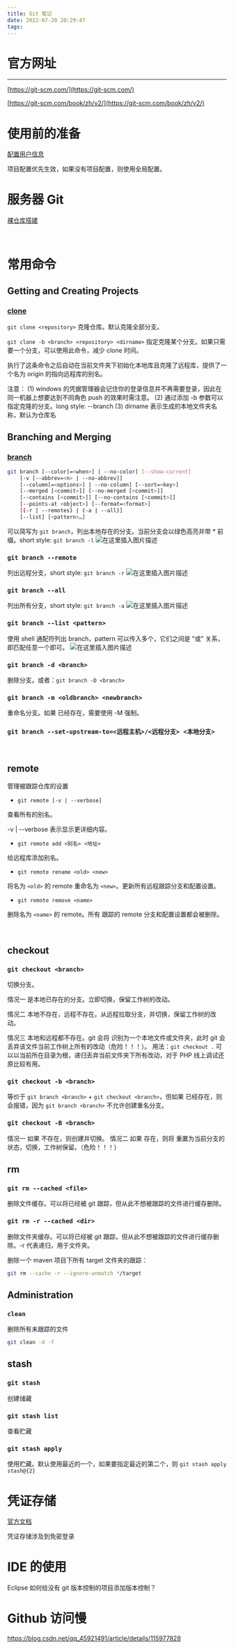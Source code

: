 ```yaml
---
title: Git 笔记
date: 2022-07-20 20:29:47
tags:
---
```

# 官方网址
---
[https://git-scm.com/](https://git-scm.com/)

[https://git-scm.com/book/zh/v2/](https://git-scm.com/book/zh/v2/)



# 使用前的准备
[配置用户信息](https://git-scm.com/book/zh/v2/%E8%B5%B7%E6%AD%A5-%E5%88%9D%E6%AC%A1%E8%BF%90%E8%A1%8C-Git-%E5%89%8D%E7%9A%84%E9%85%8D%E7%BD%AE)

项目配置优先生效，如果没有项目配置，则使用全局配置。


# 服务器 Git
[裸仓库搭建](https://git-scm.com/book/zh/v2/%E6%9C%8D%E5%8A%A1%E5%99%A8%E4%B8%8A%E7%9A%84-Git-%E5%9C%A8%E6%9C%8D%E5%8A%A1%E5%99%A8%E4%B8%8A%E6%90%AD%E5%BB%BA-Git)

&nbsp;
# 常用命令
## Getting and Creating Projects
### [clone](https://git-scm.com/docs/git-clone)

`git clone <repository>`
克隆仓库。默认克隆全部分支。


`git clone -b <branch> <repository> <dirname>`
指定克隆某个分支。如果只需要一个分支，可以使用此命令，减少 clone 时间。

执行了这条命令之后自动在当前文件夹下初始化本地库且克隆了远程库，提供了一个名为 origin 的指向远程库的别名。

注意：
(1) windows 的凭据管理器会记住你的登录信息并不再需要登录，因此在同一机器上想要达到不同角色 push 的效果时需注意。
(2) 通过添加 -b 参数可以指定克隆的分支。long style: --branch
(3) dirname 表示生成的本地文件夹名称，默认为仓库名



## Branching and Merging
### [branch](https://git-scm.com/docs/git-branch)
```bash
git branch [--color[=<when>] | --no-color] [--show-current]
	[-v [--abbrev=<n> | --no-abbrev]]
	[--column[=<options>] | --no-column] [--sort=<key>]
	[--merged [<commit>]] [--no-merged [<commit>]]
	[--contains [<commit>]] [--no-contains [<commit>]]
	[--points-at <object>] [--format=<format>]
	[(-r | --remotes) | (-a | --all)]
	[--list] [<pattern>…​]
```

可以简写为 `git branch`，列出本地存在的分支。当前分支会以绿色高亮并带 * 前缀。short style: `git branch -l`
![在这里插入图片描述](https://img-blog.csdnimg.cn/e62d35e42b064b82a88638d37e972731.png)
### `git branch --remote`
列出远程分支，short style: `git branch -r`
![在这里插入图片描述](https://img-blog.csdnimg.cn/7b4a04429ffd47eb9ba204c7adabdf67.png)
### `git branch --all`

列出所有分支，short style: `git branch -a`
![在这里插入图片描述](https://img-blog.csdnimg.cn/eed9d23a5e35469fbe35f83a2a1d9cbc.png)
### `git branch --list <pattern>`

使用 shell 通配符列出 branch，pattern 可以传入多个，它们之间是 "或" 关系，即匹配任意一个即可。
![在这里插入图片描述](https://img-blog.csdnimg.cn/64b84c70d2a1432ba931eaa2b92ba3b9.png)

### `git branch -d <branch>`
删除分支。或者：`git branch -D <branch>`


### `git branch -m <oldbranch> <newbranch>`
重命名分支。如果 <newbranch> 已经存在，需要使用 -M 强制。



### `git branch --set-upstream-to=<远程主机>/<远程分支> <本地分支>`



&nbsp;
## remote
管理被跟踪仓库的设置

- `git remote [-v | --verbose]`

查看所有的别名。

-v | --verbose 表示显示更详细内容。




- `git remote add <别名> <地址>`

给远程库添加别名。

- `git remote rename <old> <new>`

将名为 `<old>`  的 remote 重命名为 `<new>`。更新所有远程跟踪分支和配置设置。


- `git remote remove <name>`

删除名为 `<name>` 的 remote。所有 跟踪的 remote 分支和配置设置都会被删除。


&nbsp;
## checkout
### `git checkout <branch>`
切换分支。

情况一 <branch> 是本地已存在的分支。立即切换，保留工作树的改动。

情况二 <branch> 本地不存在，远程不存在。从远程拉取分支，并切换，保留工作树的改动。

情况三 <branch> 本地和远程都不存在。git 会将 <branch> 识别为一个本地文件或文件夹，此时 git 会丢弃该文件当前工作树上所有的改动（危险！！！）。
用法：`git checkout .` 可以以当前所在目录为根，递归丢弃当前文件夹下所有改动，对于 PHP 线上调试还原比较有用。


### `git checkout -b <branch>`
等价于 `git branch <branch>` + `git checkout <branch>`，但如果 <branch> 已经存在，则会报错，因为 `git branch <branch>` 不允许创建重名分支。



### `git checkout -B <branch>`
情况一 如果 <branch> 不存在，则创建并切换。
情况二 如果 <branch> 存在，则将 <branch> 重置为当前分支的状态，切换，工作树保留。（危险！！！）



## rm
### `git rm --cached <file>`
删除文件缓存。可以将已经被 git 跟踪，但从此不想被跟踪的文件进行缓存删除。

### `git rm -r --cached <dir>`
删除文件夹缓存。可以将已经被 git 跟踪，但从此不想被跟踪的文件进行缓存删除。-r 代表递归，用于文件夹。


删除一个 maven 项目下所有 target 文件夹的跟踪：

```bash
git rm --cache -r --ignore-unmatch */target
```


## Administration


### `clean`

删除所有未跟踪的文件
```bash
git clean -d -f
```

## stash
### `git stash`
创建储藏


### `git stash list`
查看贮藏

### `git stash apply`
使用贮藏。默认使用最近的一个，如果要指定最近的第二个，则 `git stash apply stash@{2}`


# 凭证存储
[官方文档](https://git-scm.com/book/zh/v2/Git-%E5%B7%A5%E5%85%B7-%E5%87%AD%E8%AF%81%E5%AD%98%E5%82%A8)

凭证存储涉及到免密登录

# IDE 的使用
Eclipse 如何给没有 git 版本控制的项目添加版本控制？


# Github 访问慢
https://blog.csdn.net/qq_45921491/article/details/115977828



